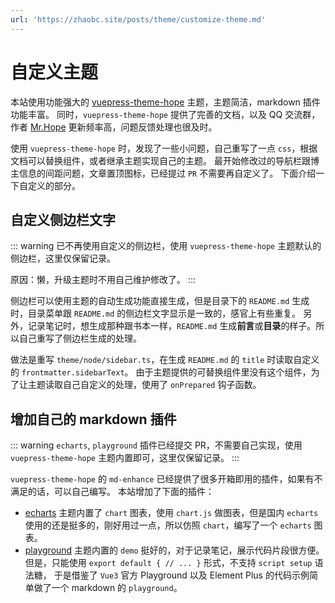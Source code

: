 ```yaml
---
url: 'https://zhaobc.site/posts/theme/customize-theme.md'
---
```

# 自定义主题

本站使用功能强大的 [vuepress-theme-hope](https://vuepress-theme-hope.github.io/v2/zh) 主题，主题简洁，markdown 插件功能丰富。
同时，`vuepress-theme-hope` 提供了完善的文档，以及 QQ 交流群，作者 [Mr.Hope](https://github.com/Mister-Hope) 更新频率高，问题反馈处理也很及时。

使用 `vuepress-theme-hope` 时，发现了一些小问题，自己重写了一点 `css`，根据文档可以替换组件，或者继承主题实现自己的主题。
最开始修改过的导航栏跟博主信息的间距问题，文章置顶图标，已经提过 `PR` 不需要再自定义了。
下面介绍一下自定义的部分。

## 自定义侧边栏文字

::: warning
已不再使用自定义的侧边栏，使用 `vuepress-theme-hope` 主题默认的侧边栏，这里仅保留记录。

原因：懒，升级主题时不用自己维护修改了。
:::

侧边栏可以使用主题的自动生成功能直接生成，但是目录下的 `README.md` 生成时，目录菜单跟 `README.md` 的侧边栏文字显示是一致的，感官上有些重复。
另外，记录笔记时，想生成那种跟书本一样，`README.md` 生成**前言**或**目录**的样子。所以自己重写了侧边栏生成的处理。

做法是重写 `theme/node/sidebar.ts`，在生成 `README.md` 的 `title` 时读取自定义的 `frontmatter.sidebarText`。
由于主题提供的可替换组件里没有这个组件，为了让主题读取自己自定义的处理，使用了 `onPrepared` 钩子函数。

## 增加自己的 markdown 插件

::: warning
`echarts`, `playground` 插件已经提交 PR，不需要自己实现，使用 `vuepress-theme-hope` 主题内置即可，这里仅保留记录。
:::

`vuepress-theme-hope` 的 `md-enhance` 已经提供了很多开箱即用的插件，如果有不满足的话，可以自己编写。
本站增加了下面的插件：

* [echarts](./echarts-plugin.md)
  主题内置了 `chart` 图表，使用 `chart.js` 做图表，但是国内 `echarts` 使用的还是挺多的，刚好用过一点，所以仿照 `chart`，编写了一个 `echarts` 图表。
* [playground](./playground-plugin-v3.md)
  主题内置的 `demo` 挺好的，对于记录笔记，展示代码片段很方便。
  但是，只能使用 `export default { // ... }` 形式，不支持 `script setup` 语法糖，
  于是借鉴了 `Vue3` 官方 Playground 以及 Element Plus 的代码示例简单做了一个 markdown 的 `playground`。

